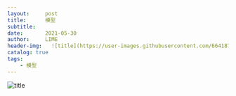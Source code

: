 ```yaml
---
layout:     post
title:      模型
subtitle:   
date:       2021-05-30
author:     LIME
header-img:   ![title](https://user-images.githubusercontent.com/66418754/120088457-36108300-c123-11eb-9542-46d7c3ab9d6d.png)
catalog: true
tags:
    - 模型
---
```


![title](https://user-images.githubusercontent.com/66418754/120088457-36108300-c123-11eb-9542-46d7c3ab9d6d.png)
